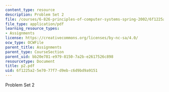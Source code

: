 ```yaml
---
content_type: resource
description: Problem Set 2
file: /courses/6-826-principles-of-computer-systems-spring-2002/6f1225a25e7077f7d9ebc6d9bd9a9151_p2.pdf
file_type: application/pdf
learning_resource_types:
- Assignments
license: https://creativecommons.org/licenses/by-nc-sa/4.0/
ocw_type: OCWFile
parent_title: Assignments
parent_type: CourseSection
parent_uid: bb20e781-e979-8150-7a2b-e2617526c898
resourcetype: Document
title: p2.pdf
uid: 6f1225a2-5e70-77f7-d9eb-c6d9bd9a9151
---
```

Problem Set 2